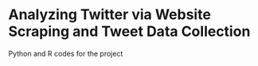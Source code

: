 # Analyzing Twitter via Website Scraping and Tweet Data Collection
 Python and R codes for the project
